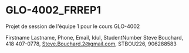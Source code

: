 # GLO-4002_FRREP1
Projet de session de l'équipe 1 pour le cours GLO-4002

Firstname Lastname, Phone, Email, Idul, StudentNumber
Steve Bouchard, 418 407-0778, Steve.Bouchard.2@gmail.com, STBOU226, 906288583
